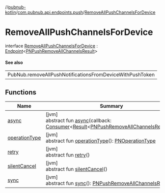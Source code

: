 //[pubnub-kotlin](../../../index.md)/[com.pubnub.api.endpoints.push](../index.md)/[RemoveAllPushChannelsForDevice](index.md)

# RemoveAllPushChannelsForDevice

interface [RemoveAllPushChannelsForDevice](index.md) : [Endpoint](../../com.pubnub.api/-endpoint/index.md)&lt;[PNPushRemoveAllChannelsResult](../../../../pubnub-core/pubnub-core-api/pubnub-core-api/com.pubnub.api.models.consumer.push/-p-n-push-remove-all-channels-result/index.md)&gt; 

#### See also

| |
|---|
| PubNub.removeAllPushNotificationsFromDeviceWithPushToken |

## Functions

| Name | Summary |
|---|---|
| [async](index.md#-1558412781%2FFunctions%2F51989805) | [jvm]<br>abstract fun [async](index.md#-1558412781%2FFunctions%2F51989805)(callback: [Consumer](https://docs.oracle.com/javase/8/docs/api/java/util/function/Consumer.html)&lt;[Result](../../../../pubnub-gson/com.pubnub.api.v2.callbacks/-result/index.md)&lt;[PNPushRemoveAllChannelsResult](../../../../pubnub-core/pubnub-core-api/pubnub-core-api/com.pubnub.api.models.consumer.push/-p-n-push-remove-all-channels-result/index.md)&gt;&gt;) |
| [operationType](../-remove-channels-from-push/index.md#1414065386%2FFunctions%2F51989805) | [jvm]<br>abstract fun [operationType](../-remove-channels-from-push/index.md#1414065386%2FFunctions%2F51989805)(): [PNOperationType](../../../../pubnub-core/pubnub-core-api/pubnub-core-api/com.pubnub.api.enums/-p-n-operation-type/index.md) |
| [retry](../-remove-channels-from-push/index.md#2020801116%2FFunctions%2F51989805) | [jvm]<br>abstract fun [retry](../-remove-channels-from-push/index.md#2020801116%2FFunctions%2F51989805)() |
| [silentCancel](../-remove-channels-from-push/index.md#-675955969%2FFunctions%2F51989805) | [jvm]<br>abstract fun [silentCancel](../-remove-channels-from-push/index.md#-675955969%2FFunctions%2F51989805)() |
| [sync](../-remove-channels-from-push/index.md#40193115%2FFunctions%2F51989805) | [jvm]<br>abstract fun [sync](../-remove-channels-from-push/index.md#40193115%2FFunctions%2F51989805)(): [PNPushRemoveAllChannelsResult](../../../../pubnub-core/pubnub-core-api/pubnub-core-api/com.pubnub.api.models.consumer.push/-p-n-push-remove-all-channels-result/index.md) |
